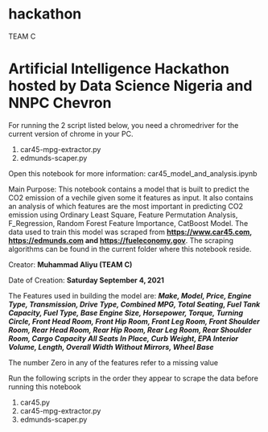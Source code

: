 # hackathon
TEAM C

<h1>Artificial Intelligence Hackathon hosted by Data Science Nigeria and NNPC Chevron</h1>

For running the 2 script listed below, you need a chromedriver for the current version of
chrome in your PC.

1. car45-mpg-extractor.py
2. edmunds-scaper.py


Open this notebook for more information: car45_model_and_analysis.ipynb

Main Purpose: This notebook contains a model that is built to predict the CO2 emission of a vechile given some it features as input. It also contains an analysis of which features are the most important in predicting CO2 emission using Ordinary Least Square, Feature Permutation Analysis, F_Regression, Random Forest Feature Importance, CatBoost Model. The data used to train this model was scraped from **https://www.car45.com, https://edmunds.com and https://fueleconomy.gov**. The scraping algorithms can be found in the current folder where this notebook reside.

Creator: **Muhammad Aliyu (TEAM C)**

Date of Creation: **Saturday September 4, 2021**

The Features used in building the model are: ***Make, Model, Price, Engine Type, Transmission, Drive Type, Combined MPG, Total Seating, Fuel Tank Capacity, Fuel Type, Base Engine Size, Horsepower, Torque, Turning Circle, Front Head Room, Front Hip Room, Front Leg Room, Front Shoulder Room, Rear Head Room, Rear Hip Room, Rear Leg Room, Rear Shoulder Room, Cargo Capacity All Seats In Place, Curb Weight, EPA Interior Volume, Length, Overall Width Without Mirrors, Wheel Base***

The number Zero in any of the features refer to a missing value

Run the following scripts in the order they appear to scrape the data before running this notebook

1. car45.py
2. car45-mpg-extractor.py
3. edmunds-scaper.py
